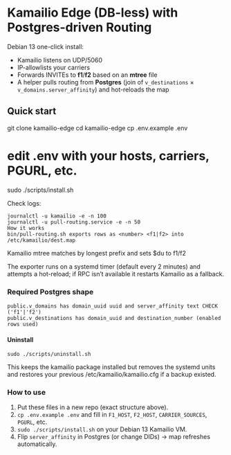 # Kamailio Edge (DB-less) with Postgres-driven Routing

Debian 13 one-click install:
- Kamailio listens on UDP/5060
- IP-allowlists your carriers
- Forwards INVITEs to **f1**/**f2** based on an **mtree** file
- A helper pulls routing from **Postgres** (join of `v_destinations` × `v_domains.server_affinity`) and hot-reloads the map

## Quick start

git clone <your-repo-url> kamailio-edge
cd kamailio-edge
cp .env.example .env
# edit .env with your hosts, carriers, PGURL, etc.
sudo ./scripts/install.sh

Check logs:

```
journalctl -u kamailio -e -n 100
journalctl -u pull-routing.service -e -n 50
How it works
bin/pull-routing.sh exports rows as <number> <f1|f2> into /etc/kamailio/dest.map
```

Kamailio mtree matches by longest prefix and sets $du to f1/f2

The exporter runs on a systemd timer (default every 2 minutes) and attempts a hot-reload; if RPC isn’t available it restarts Kamailio as a fallback.

### Required Postgres shape
```
public.v_domains has domain_uuid uuid and server_affinity text CHECK ('f1'|'f2')
public.v_destinations has domain_uuid and destination_number (enabled rows used)
```

#### Uninstall
```
sudo ./scripts/uninstall.sh
```
This keeps the kamailio package installed but removes the systemd units and restores your previous /etc/kamailio/kamailio.cfg if a backup existed.


### How to use

1) Put these files in a new repo (exact structure above).  
2) `cp .env.example .env` and fill in `F1_HOST`, `F2_HOST`, `CARRIER_SOURCES`, `PGURL`, etc.  
3) `sudo ./scripts/install.sh` on your Debian 13 Kamailio VM.  
4) Flip `server_affinity` in Postgres (or change DIDs) → map refreshes automatically.
